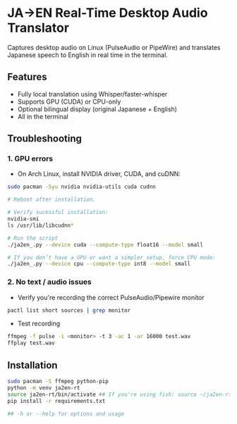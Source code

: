 # JA→EN Real-Time Desktop Audio Translator

Captures desktop audio on Linux (PulseAudio or PipeWire) and translates Japanese speech to English in real time in the terminal.

## Features
- Fully local translation using Whisper/faster-whisper
- Supports GPU (CUDA) or CPU-only
- Optional bilingual display (original Japanese + English)
- All in the terminal

## Troubleshooting

### 1. GPU errors
- On Arch Linux, install NVIDIA driver, CUDA, and cuDNN:
```bash
sudo pacman -Syu nvidia nvidia-utils cuda cudnn

# Reboot after installation.

# Verify sucessful installation:
nvidia-smi
ls /usr/lib/libcudnn*

# Run the script
./ja2en_.py --device cuda --compute-type float16 --model small

# If you don’t have a GPU or want a simpler setup, force CPU mode:
./ja2en_.py --device cpu --compute-type int8 --model small
```
### 2. No text / audio issues
- Verify you're recording the correct PulseAudio/Pipewire monitor
```bash
pactl list short sources | grep monitor
```
- Test recording
```bash
ffmpeg -f pulse -i <monitor> -t 3 -ac 1 -ar 16000 test.wav
ffplay test.wav
```


## Installation
```bash
sudo pacman -S ffmpeg python-pip
python -m venv ja2en-rt
source ja2en-rt/bin/activate ## If you're using fish: source ~/ja2en-rt/bin/activate.fish
pip install -r requirements.txt

## -h or --help for options and usage
